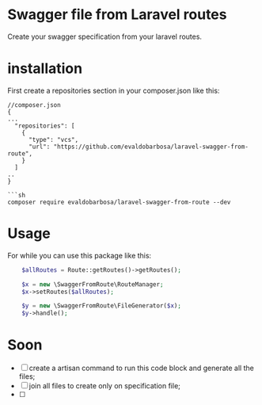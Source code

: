 # Swagger file from Laravel routes

Create your swagger specification from your laravel routes.

# installation

First create a repositories section in your composer.json like this:

```
//composer.json
{
...
  "repositories": [
    {
      "type": "vcs",
      "url": "https://github.com/evaldobarbosa/laravel-swagger-from-route",
    }
  ]
..
}

```sh
composer require evaldobarbosa/laravel-swagger-from-route --dev
```

# Usage

For while you can use this package like this:

```php
    $allRoutes = Route::getRoutes()->getRoutes();

    $x = new \SwaggerFromRoute\RouteManager;
    $x->setRoutes($allRoutes);

    $y = new \SwaggerFromRoute\FileGenerator($x);
    $y->handle();
```

# Soon

- [ ] create a artisan command to run this code block and generate all the files;
- [ ] join all files to create only on specification file;
- [ ] 